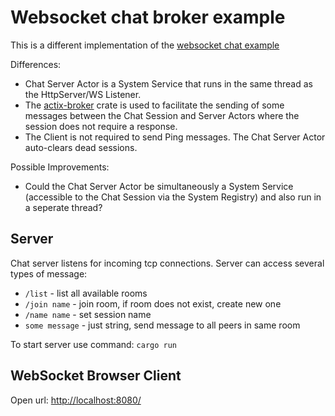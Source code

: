# Websocket chat broker example

This is a different implementation of the
[websocket chat example](https://github.com/actix/examples/tree/master/websockets/chat)

Differences:

* Chat Server Actor is a System Service that runs in the same thread as the HttpServer/WS Listener.
* The [actix-broker](https://github.com/Chris-Ricketts/actix-broker) crate is used to facilitate the sending of some messages between the Chat Session and Server Actors where the session does not require a response.
* The Client is not required to send Ping messages. The Chat Server Actor auto-clears dead sessions.

Possible Improvements:

* Could the Chat Server Actor be simultaneously a System Service (accessible to the Chat Session via the System Registry) and also run in a seperate thread?

## Server

Chat server listens for incoming tcp connections. Server can access several types of message:

* `/list` - list all available rooms
* `/join name` - join room, if room does not exist, create new one
* `/name name` - set session name
* `some message` - just string, send message to all peers in same room

To start server use command: `cargo run`

## WebSocket Browser Client

Open url: [http://localhost:8080/](http://localhost:8080/)
